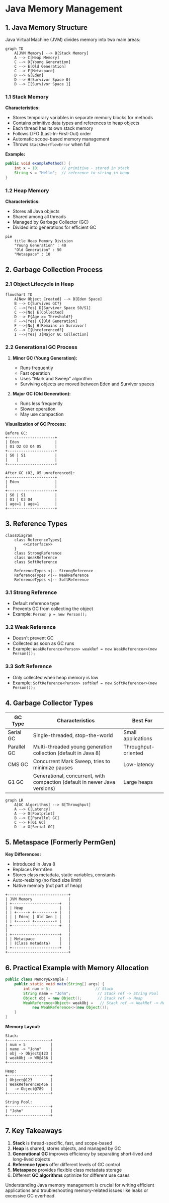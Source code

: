 # Java Memory Management

## 1. Java Memory Structure

Java Virtual Machine (JVM) divides memory into two main areas:

```mermaid
graph TD
    A[JVM Memory] --> B[Stack Memory]
    A --> C[Heap Memory]
    C --> D[Young Generation]
    C --> E[Old Generation]
    C --> F[Metaspace]
    D --> G[Eden]
    D --> H[Survivor Space 0]
    D --> I[Survivor Space 1]
```

### 1.1 Stack Memory

**Characteristics:**
- Stores temporary variables in separate memory blocks for methods
- Contains primitive data types and references to heap objects
- Each thread has its own stack memory
- Follows LIFO (Last-In-First-Out) order
- Automatic scope-based memory management
- Throws `StackOverflowError` when full

**Example:**
```java
public void exampleMethod() {
    int x = 10;          // primitive - stored in stack
    String s = "Hello";  // reference to string in heap
}
```

### 1.2 Heap Memory

**Characteristics:**
- Stores all Java objects
- Shared among all threads
- Managed by Garbage Collector (GC)
- Divided into generations for efficient GC

```mermaid
pie
    title Heap Memory Division
    "Young Generation" : 40
    "Old Generation" : 50
    "Metaspace" : 10
```

## 2. Garbage Collection Process

### 2.1 Object Lifecycle in Heap

```mermaid
flowchart TD
    A[New Object Created] --> B[Eden Space]
    B --> C{Survives GC?}
    C -->|Yes| D[Survivor Space S0/S1]
    C -->|No| E[Collected]
    D --> F{Age >= Threshold?}
    F -->|Yes| G[Old Generation]
    F -->|No| H[Remains in Survivor]
    G --> I{Unreferenced?}
    I -->|Yes| J[Major GC Collection]
```

### 2.2 Generational GC Process

1. **Minor GC (Young Generation):**
   - Runs frequently
   - Fast operation
   - Uses "Mark and Sweep" algorithm
   - Surviving objects are moved between Eden and Survivor spaces

2. **Major GC (Old Generation):**
   - Runs less frequently
   - Slower operation
   - May use compaction

**Visualization of GC Process:**

```
Before GC:
+---------------------+
| Eden                |
| O1 O2 O3 O4 O5      |
+---------------------+
| S0 | S1             |
|    |                |
+---------------------+

After GC (O2, O5 unreferenced):
+---------------------+
| Eden                |
|                     |
+---------------------+
| S0 | S1             |
| O1 | O3 O4          |
| age=1 | age=1       |
+---------------------+
```

## 3. Reference Types

```mermaid
classDiagram
    class ReferenceTypes{
        <<interface>>
    }
    class StrongReference
    class WeakReference
    class SoftReference
    
    ReferenceTypes <|-- StrongReference
    ReferenceTypes <|-- WeakReference
    ReferenceTypes <|-- SoftReference
```

### 3.1 Strong Reference
- Default reference type
- Prevents GC from collecting the object
- Example: `Person p = new Person();`

### 3.2 Weak Reference
- Doesn't prevent GC
- Collected as soon as GC runs
- Example: `WeakReference<Person> weakRef = new WeakReference<>(new Person());`

### 3.3 Soft Reference
- Only collected when heap memory is low
- Example: `SoftReference<Person> softRef = new SoftReference<>(new Person());`

## 4. Garbage Collector Types

| GC Type            | Characteristics                                                                 | Best For               |
|--------------------|---------------------------------------------------------------------------------|------------------------|
| Serial GC          | Single-threaded, stop-the-world                                                 | Small applications     |
| Parallel GC        | Multi-threaded young generation collection (default in Java 8)                  | Throughput-oriented    |
| CMS GC             | Concurrent Mark Sweep, tries to minimize pauses                                 | Low-latency           |
| G1 GC              | Generational, concurrent, with compaction (default in newer Java versions)     | Large heaps           |

```mermaid
graph LR
    A[GC Algorithms] --> B[Throughput]
    A --> C[Latency]
    A --> D[Footprint]
    B --> E[Parallel GC]
    C --> F[G1 GC]
    D --> G[Serial GC]
```

## 5. Metaspace (Formerly PermGen)

**Key Differences:**
- Introduced in Java 8
- Replaces PermGen
- Stores class metadata, static variables, constants
- Auto-resizing (no fixed size limit)
- Native memory (not part of heap)

```
+---------------------------+
| JVM Memory                |
| +---------------------+   |
| | Heap                |   |
| | +-----+ +---------+ |   |
| | | Eden| | Old Gen | |   |
| | +-----+ +---------+ |   |
| +---------------------+   |
|                           |
| +---------------------+   |
| | Metaspace           |   |
| | (Class metadata)    |   |
| +---------------------+   |
+---------------------------+
```

## 6. Practical Example with Memory Allocation

```java
public class MemoryExample {
    public static void main(String[] args) {
        int num = 5;                    // Stack
        String name = "John";            // Stack ref -> String Pool
        Object obj = new Object();       // Stack ref -> Heap
        WeakReference<Object> weakObj =   // Stack ref -> WeakRef -> Heap
            new WeakReference<>(new Object());
    }
}
```

**Memory Layout:**

```
Stack:
+-------------------+
| num = 5           |
| name -> "John"    |
| obj -> Object@123 |
| weakObj -> WR@456 |
+-------------------+

Heap:
+-------------------+
| Object@123        |
| WeakReference@456 |
|   -> Object@789   |
+-------------------+

String Pool:
+-------------------+
| "John"            |
+-------------------+
```

## 7. Key Takeaways

1. **Stack** is thread-specific, fast, and scope-based
2. **Heap** is shared, stores objects, and managed by GC
3. **Generational GC** improves efficiency by separating short-lived and long-lived objects
4. **Reference types** offer different levels of GC control
5. **Metaspace** provides flexible class metadata storage
6. Different **GC algorithms** optimize for different use cases

Understanding Java memory management is crucial for writing efficient applications and troubleshooting memory-related issues like leaks or excessive GC overhead.